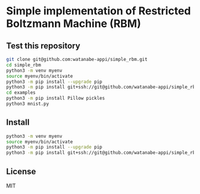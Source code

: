 # Simple implementation of Restricted Boltzmann Machine (RBM)

## Test this repository

```sh
git clone git@github.com:watanabe-appi/simple_rbm.git 
cd simple_rbm
python3 -m venv myenv 
source myenv/bin/activate
python3 -m pip install --upgrade pip
python3 -m pip install git+ssh://git@github.com/watanabe-appi/simple_rbm.git
cd examples
python3 -m pip install Pillow pickles
python3 mnist.py
```

## Install

```sh
python3 -m venv myenv 
source myenv/bin/activate
python3 -m pip install --upgrade pip
python3 -m pip install git+ssh://git@github.com/watanabe-appi/simple_rbm.git
```

## License

MIT
